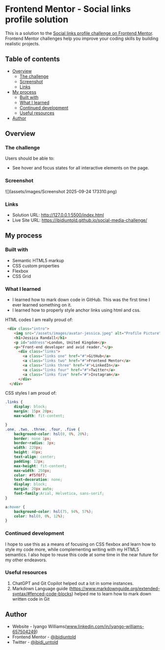 # Frontend Mentor - Social links profile solution

This is a solution to the [Social links profile challenge on Frontend Mentor](https://www.frontendmentor.io/challenges/social-links-profile-UG32l9m6dQ). Frontend Mentor challenges help you improve your coding skills by building realistic projects. 

## Table of contents

- [Overview](#overview)
  - [The challenge](#the-challenge)
  - [Screenshot](#screenshot)
  - [Links](#links)
- [My process](#my-process)
  - [Built with](#built-with)
  - [What I learned](#what-i-learned)
  - [Continued development](#continued-development)
  - [Useful resources](#useful-resources)
- [Author](#author)

## Overview

### The challenge

Users should be able to:

- See hover and focus states for all interactive elements on the page. 

### Screenshot

![](assets/images/Screenshot 2025-09-24 173310.png)


### Links

- Solution URL:  http://127.0.0.1:5500/index.html
- Live Site URL: https://ibidiuntold.github.io/social-media-challenge/

## My process

### Built with

- Semantic HTML5 markup
- CSS custom properties
- Flexbox
- CSS Grid



### What I learned

- I learned how to mark down code in GitHub. This was the first time I ever learned something on it. 
- I learned how to properly style anchor links using html and css. 

HTML codes I am really proud of: 
```html
 <div class="intro">
    <img src="/assets/images/avatar-jessica.jpeg" alt="Profile Picture">
    <h1>Jessica Randall</h1>
    <p id="address">London, United Kingdom</p>
    <p>"Front-end developer and avid reader."</p>
      <div class="links">
        <a class="links one" href="#">GitHub</a>
        <a class="links two" href="#">Frontend Mentor</a>
        <a class="links three" href="#">LinkedIn</a>
        <a class="links four" href="#">Twitter</a>
        <a class="links five" href="#">Instagram</a>
      </div>
  </div>
```

CSS styles I am proud of:
```css
.links {
    display: block;
    margin: 15px 20px;
    max-width: fit-content;

}
.one, .two, .three, .four, .five {
    background-color: hsl(0, 0%, 20%);
    border: none 1px;
    border-radius: 3px;
    width: 220px;
    height: 40px;
    text-align: center;
    padding: 12px;
    max-height: fit-content;
    max-width: 250px;
    color: #f5f6f7;
    text-decoration: none;
    display: block;
    margin: 20px auto;
    font-family:Arial, Helvetica, sans-serif;
}

a:hover {
    background-color: hsl(75, 94%, 57%);
    color: hsl(0, 0%, 12%);
}
```

### Continued development

I hope to use this as a means of focusing on CSS flexbox and learn how to style my code more, while complementing writing with my HTML5 semantics. I also hope to reuse this code at some time in the near future for my other endeavors. 

### Useful resources

1. ChatGPT and Git Copilot helped out a lot in some instances. 
2. Markdown Language guide (https://www.markdownguide.org/extended-syntax/#fenced-code-blocks) helped me to learn how to mark down written code in Git


## Author

- Website - Iyango Williams(www.linkedin.com/in/iyango-williams-657504249)
- Frontend Mentor - [@ibidiuntold](https://www.frontendmentor.io/profile/ibidiuntold)
- Twitter - [@ibidi_untold](https://x.com/Ibidi_Untold)


